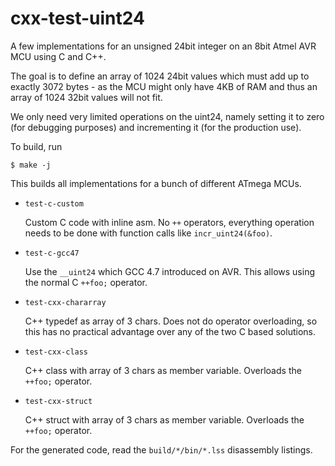 cxx-test-uint24
===============

A few implementations for an unsigned 24bit integer on an 8bit Atmel
AVR MCU using C and C++.

The goal is to define an array of 1024 24bit values which must add up
to exactly 3072 bytes - as the MCU might only have 4KB of RAM and thus
an array of 1024 32bit values will not fit.

We only need very limited operations on the uint24, namely setting it
to zero (for debugging purposes) and incrementing it (for the
production use).

To build, run

    $ make -j

This builds all implementations for a bunch of different ATmega MCUs.

  * `test-c-custom`

    Custom C code with inline asm. No `++` operators, everything
    operation needs to be done with function calls like
    `incr_uint24(&foo)`.

  * `test-c-gcc47`

	Use the `__uint24` which GCC 4.7 introduced on AVR. This allows
    using the normal C `++foo;` operator.

  * `test-cxx-chararray`

     C++ typedef as array of 3 chars. Does not do operator
     overloading, so this has no practical advantage over any of the
     two C based solutions.

  * `test-cxx-class`

     C++ class with array of 3 chars as member variable. Overloads the
     `++foo;` operator.

  * `test-cxx-struct`

     C++ struct with array of 3 chars as member variable. Overloads
     the `++foo;` operator.

For the generated code, read the `build/*/bin/*.lss` disassembly
listings.
